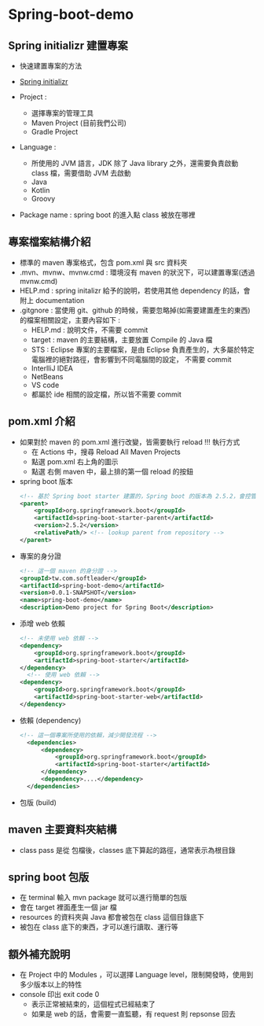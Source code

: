 # Spring-boot-demo

## Spring initializr 建置專案
- 快速建置專案的方法
- [Spring initializr](https://start.spring.io/)
- Project :
  - 選擇專案的管理工具
  - Maven Project (目前我們公司)
  - Gradle Project  
- Language : 
  - 所使用的 JVM 語言，JDK 除了 Java library 之外，還需要負責啟動 class 檔，需要借助 JVM 去啟動
  - Java
  - Kotlin
  - Groovy  

- Package name : spring boot 的進入點 class 被放在哪裡

## 專案檔案結構介紹
- 標準的 maven 專案格式，包含 pom.xml 與 src 資料夾
- .mvn、mvnw、mvnw.cmd : 環境沒有 maven 的狀況下，可以建置專案(透過 mvnw.cmd)
- HELP.md : spring initalizr 給予的說明，若使用其他 dependency 的話，會附上 documentation
- .gitgnore : 當使用 git、github 的時候，需要忽略掉(如需要建置產生的東西)的檔案相關設定，主要內容如下 : 
  - HELP.md : 說明文件，不需要 commit
  - target : maven 的主要結構，主要放置 Compile 的 Java 檔
  - STS : Eclipse 專案的主要檔案，是由 Eclipse 負責產生的，大多屬於特定電腦裡的絕對路徑，會影響到不同電腦間的設定，
    不需要 commit
  - InterlliJ IDEA
  - NetBeans
  - VS code 
  - 都屬於 ide 相關的設定檔，所以皆不需要 commit
  
## pom.xml 介紹
- 如果對於 maven 的 pom.xml 進行改變，皆需要執行 reload !!! 執行方式
  - 在 Actions 中，搜尋 Reload All Maven Projects
  - 點選 pom.xml 右上角的圖示
  - 點選 右側 maven 中，最上排的第一個 reload 的按鈕
- spring boot 版本
  ```xml
  <!-- 基於 Spring boot starter 建置的，Spring boot 的版本為 2.5.2，會控管 Spring boot 的版本 -->
  <parent>
      <groupId>org.springframework.boot</groupId>
      <artifactId>spring-boot-starter-parent</artifactId>
      <version>2.5.2</version>
      <relativePath/> <!-- lookup parent from repository -->
  </parent>
  ```
- 專案的身分證
  ```xml
  <!-- 這一個 maven 的身分證 -->
  <groupId>tw.com.softleader</groupId>
  <artifactId>spring-boot-demo</artifactId>
  <version>0.0.1-SNAPSHOT</version>
  <name>spring-boot-demo</name>
  <description>Demo project for Spring Boot</description>
  ```
- 添增 web 依賴
  ```xml
  <!-- 未使用 web 依賴 -->
  <dependency>
      <groupId>org.springframework.boot</groupId>
      <artifactId>spring-boot-starter</artifactId>
  </dependency>
    <!-- 使用 web 依賴 -->
  <dependency>
      <groupId>org.springframework.boot</groupId>
      <artifactId>spring-boot-starter-web</artifactId>
  </dependency>
  ```
- 依賴 (dependency)
  ```xml
  <!-- 這一個專案所使用的依賴，減少開發流程 -->
	<dependencies>
		<dependency>
			<groupId>org.springframework.boot</groupId>
			<artifactId>spring-boot-starter</artifactId>
		</dependency>
        <dependency>....</dependency>
	</dependencies>
  ```
- 包版 (build)


## maven 主要資料夾結構
- class pass 是從 包檔後，classes 底下算起的路徑，通常表示為根目錄


## spring boot 包版
- 在 terminal 輸入 mvn package 就可以進行簡單的包版
- 會在 target 裡面產生一個 jar 檔
- resources 的資料夾與 Java 都會被包在 class 這個目錄底下
- 被包在 class 底下的東西，才可以進行讀取、運行等

## 額外補充說明
- 在 Project 中的 Modules ，可以選擇 Language level，限制開發時，使用到多少版本以上的特性
- console 印出 exit code 0
  - 表示正常被結束的，這個程式已經結束了
  - 如果是 web 的話，會需要一直監聽，有 request 則 repsonse 回去